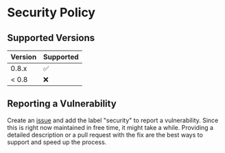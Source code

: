 # Security Policy

## Supported Versions

| Version | Supported          |
| ------- | ------------------ |
| 0.8.x   | :white_check_mark: |
| < 0.8   | :x:                |

## Reporting a Vulnerability

Create an [issue](https://github.com/JohT/search-menu-ui/issues/new/choose)
and add the label "security" to report a vulnerability. Since this is right now maintained in free time,
it might take a while. Providing a detailed description or a pull request with the fix are
the best ways to support and speed up the process.
